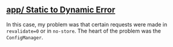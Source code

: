 ## [app/ Static to Dynamic Error](https://nextjs.org/docs/messages/app-static-to-dynamic-error)

In this case, my problem was that certain requests were made in `revalidate=0` or in `no-store`. The heart of the problem was the `ConfigManager`.